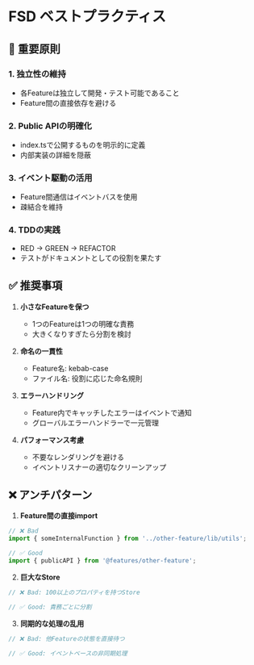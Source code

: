 # FSD ベストプラクティス

## 🎯 重要原則

### 1. 独立性の維持
- 各Featureは独立して開発・テスト可能であること
- Feature間の直接依存を避ける

### 2. Public APIの明確化
- index.tsで公開するものを明示的に定義
- 内部実装の詳細を隠蔽

### 3. イベント駆動の活用
- Feature間通信はイベントバスを使用
- 疎結合を維持

### 4. TDDの実践
- RED → GREEN → REFACTOR
- テストがドキュメントとしての役割を果たす

## ✅ 推奨事項

1. **小さなFeatureを保つ**
   - 1つのFeatureは1つの明確な責務
   - 大きくなりすぎたら分割を検討

2. **命名の一貫性**
   - Feature名: kebab-case
   - ファイル名: 役割に応じた命名規則

3. **エラーハンドリング**
   - Feature内でキャッチしたエラーはイベントで通知
   - グローバルエラーハンドラーで一元管理

4. **パフォーマンス考慮**
   - 不要なレンダリングを避ける
   - イベントリスナーの適切なクリーンアップ

## ❌ アンチパターン

1. **Feature間の直接import**
```typescript
// ❌ Bad
import { someInternalFunction } from '../other-feature/lib/utils';

// ✅ Good
import { publicAPI } from '@features/other-feature';
```

2. **巨大なStore**
```typescript
// ❌ Bad: 100以上のプロパティを持つStore

// ✅ Good: 責務ごとに分割
```

3. **同期的な処理の乱用**
```typescript
// ❌ Bad: 他Featureの状態を直接待つ

// ✅ Good: イベントベースの非同期処理
```